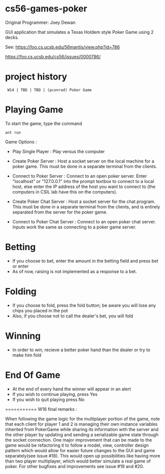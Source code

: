 cs56-games-poker
================



Original Programmer: Joey Dewan
        
GUI application that simulates a Texas Holdem style Poker Game using 2 decks.

See: https://foo.cs.ucsb.edu/56mantis/view.php?id=786

https://foo.cs.ucsb.edu/cs56/issues/0000786/

project history
===============
```
 W14 | TBD | TBD | (pconrad) Poker Game
```

Playing Game
============
To start the game, type the command
```
ant run
```
Game Options :

* Play Single Player : Play versus the computer

* Create Poker Server : Host a socket server on the local machine for a poker game. This must be done in a separate terminal from the clients.

* Connect to Poker Server : Connect to an open poker server. Enter "localhost" or "127.0.0.1" into the prompt textbox to connect to a local host, else enter the IP address of the host you want to connect to (the computers in CSIL lab have this on the computers).

* Create Poker Chat Server : Host a socket server for the chat program. This must be done in a separate terminal from the clients, and is entirely separated from the server for the poker game.

* Connect to Poker Chat Server : Connect to an open poker chat server. Inputs work the same as connecting to a poker game server.



Betting
=======
* If you choose to bet, enter the amount in the betting field and press bet or enter
* As of now, raising is not implemented as a response to a bet.

Folding
=======
* If you choose to fold, press the fold button; be aware you will lose any chips you placed in the pot
* Also, if you choose not to call the dealer's bet, you will fold

Winning
=======
* In order to win, recieve a better poker hand than the dealer or try to make him fold

End Of Game
===========
* At the end of every hand the winner will appear in an alert
* If you wish to continue playing, press Yes
* If you wish to quit playing press No

===========
W16 final remarks :

When following the game logic for the multiplayer portion of the game, note that each client for player 1 and 2 is managing their own instance variables inherited from PokerGame while sharing its information with the server and the other player by updating and sending a serializable game state through the socket connection. One major improvement that can be made to the game would be refactoring it to follow a model, view, controller design pattern which would allow for easier future changes to the GUI and game separately(see issue #18). This would open up possibilities like having more than two player multiplayer, which would better simulate a real game of poker. For other bugfixes and improvements see issue #19 and #20. 
